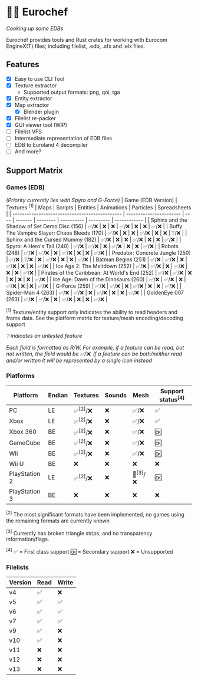 # 👨‍🍳 Eurochef

_Cooking up some EDBs_

Eurochef provides tools and Rust crates for working with Eurocom EngineX(T) files; including filelist, .edb, .sfx and .elx files.

## Features

* [x] Easy to use CLI Tool
* [x] Texture extractor
  * Supported output formats: png, qoi, tga
* [x] Entity extractor
* [x] Map extractor
  * [x] Blender plugin
* [x] Filelist re-packer
* [x] GUI viewer tool (WIP)
* [ ] Filelist VFS
* [ ] Intermediate representation of EDB files
* [ ] EDB to Euroland 4 decompiler
* [ ] And more?

## Support Matrix

### Games (EDB)

_(Priority currently lies with Spyro and G-Force)_
| Game (EDB Version)                             | Textures <sup>[1]</sup> | Maps | Scripts | Entities | Animations | Particles | Spreadsheets |
| ---------------------------------------------- | ----------------------- | ---- | ------- | -------- | ---------- | --------- | ------------ |
| Sphinx and the Shadow of Set Demo Disc (156)   | ✅/❌                     | ❌    | ❌       | ✅/❌      | ❌          | ❌         | ✅/❌          |
| Buffy The Vampire Slayer: Chaos Bleeds (170)   | ✅/❌                     | ❌    | ❌       | ✅/❌      | ❌          | ❌         | ❔/❌          |
| Sphinx and the Cursed Mummy (182)              | ✅/❌                     | ❌    | ❌       | ✅/❌      | ❌          | ❌         | ✅/❌          |
| Spyro: A Hero's Tail (240)                     | ✅/❌                     | ✅/❌  | ❌       | ✅/❌      | ❌          | ❌         | ✅/❌          |
| Robots (248)                                   | ✅/❌                     | ✅/❌  | ❌       | ✅/❌      | ❌          | ❌         | ✅/❌          |
| Predator: Concrete Jungle (250)                | ✅/❌                     | ❔/❌  | ❌       | ✅/❌      | ❌          | ❌         | ✅/❌          |
| Batman Begins (251)                            | ✅/❌                     | ✅/❌  | ❌       | ✅/❌      | ❌          | ❌         | ✅/❌          |
| Ice Age 2: The Meltdown (252)                  | ✅/❌                     | ✅/❌  | ❌       | ✅/❌      | ❌          | ❌         | ✅/❌          |
| Pirates of the Caribbean: At World's End (252) | ✅/❌                     | ✅/❌  | ❌       | ❌        | ❌          | ❌         | ✅/❌          |
| Ice Age: Dawn of the Dinosaurs (260)           | ✅/❌                     | ✅/❌  | ❌       | ✅/❌      | ❌          | ❌         | ✅/❌          |
| G-Force (259)                                  | ✅/❌                     | ✅/❌  | ❌       | ✅/❌      | ❌          | ❌         | ✅/❌          |
| Spider-Man 4 (263)                             | ✅/❌                     | ✅/❌  | ❌       | ✅/❌      | ❌          | ❌         | ✅/❌          |
| GoldenEye 007 (263)                            | ✅/❌                     | ✅/❌  | ❌       | ✅/❌      | ❌          | ❌         | ✅/❌          |

<sup>[1]</sup> Texture/entity support only indicates the ability to read headers and frame data. See the platform matrix for texture/mesh encoding/decoding support

_❔ indicates an untested feature_

_Each field is formatted as R/W. For example, if a feature can be read, but not written, the field would be ✅/❌. If a feature can be both/neither read and/or written it will be represented by a single icon instead_

### Platforms

| Platform      | Endian | Textures          | Sounds | Mesh              | Support status<sup>[4]</sup> |
| ------------- | ------ | ----------------- | ------ | ----------------- | ---------------------------- |
| PC            | LE     | ✅<sup>[2]</sup>/❌ | ❌      | ✅/❌               | ✅                            |
| Xbox          | LE     | ✅<sup>[2]</sup>/❌ | ❌      | ✅/❌               | ✅                            |
| Xbox 360      | BE     | ✅<sup>[2]</sup>/❌ | ❌      | ✅/❌               | 🆗                            |
| GameCube      | BE     | ✅<sup>[2]</sup>/❌ | ❌      | ✅/❌               | 🆗                            |
| Wii           | BE     | ✅<sup>[2]</sup>/❌ | ❌      | ✅/❌               | 🆗                            |
| Wii U         | BE     | ❌                 | ❌      | ❌                 | ❌                            |
| PlayStation 2 | LE     | ✅<sup>[2]</sup>/❌ | ❌      | 🚧<sup>[3]</sup>/❌ | 🆗                            |
| PlayStation 3 | BE     | ❌                 | ❌      | ❌                 | ❌                            |

<sup>[2]</sup> The most significant formats have been implemented, no games using the remaining formats are currently known

<sup>[3]</sup> Currently has broken triangle strips, and no transparency information/flags.

<sup>[4]</sup> ✅ = First class support 🆗 = Secondary support ❌ = Unsupported

### Filelists

| Version | Read | Write |
| ------- | ---- | ----- |
| v4      | ✅    | ❌     |
| v5      | ✅    | ✅     |
| v6      | ✅    | ✅     |
| v7      | ✅    | ✅     |
| v9      | ✅    | ❌     |
| v10     | ✅    | ❌     |
| v11     | ❌    | ❌     |
| v12     | ❌    | ❌     |
| v13     | ❌    | ❌     |

<!-- ## Map extracting -->
<!-- TODO(cohae): Write this out into a guide on how to build/use CLI/GUI, not just for maps but also everything else -->
